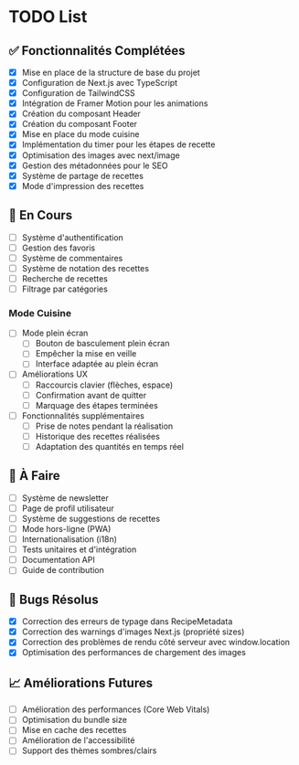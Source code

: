 # TODO List

## ✅ Fonctionnalités Complétées

- [x] Mise en place de la structure de base du projet
- [x] Configuration de Next.js avec TypeScript
- [x] Configuration de TailwindCSS
- [x] Intégration de Framer Motion pour les animations
- [x] Création du composant Header
- [x] Création du composant Footer
- [x] Mise en place du mode cuisine
- [x] Implémentation du timer pour les étapes de recette
- [x] Optimisation des images avec next/image
- [x] Gestion des métadonnées pour le SEO
- [x] Système de partage de recettes
- [x] Mode d'impression des recettes

## 🚧 En Cours

- [ ] Système d'authentification
- [ ] Gestion des favoris
- [ ] Système de commentaires
- [ ] Système de notation des recettes
- [ ] Recherche de recettes
- [ ] Filtrage par catégories

### Mode Cuisine
- [ ] Mode plein écran
  - [ ] Bouton de basculement plein écran
  - [ ] Empêcher la mise en veille
  - [ ] Interface adaptée au plein écran
- [ ] Améliorations UX
  - [ ] Raccourcis clavier (flèches, espace)
  - [ ] Confirmation avant de quitter
  - [ ] Marquage des étapes terminées
- [ ] Fonctionnalités supplémentaires
  - [ ] Prise de notes pendant la réalisation
  - [ ] Historique des recettes réalisées
  - [ ] Adaptation des quantités en temps réel

## 📝 À Faire

- [ ] Système de newsletter
- [ ] Page de profil utilisateur
- [ ] Système de suggestions de recettes
- [ ] Mode hors-ligne (PWA)
- [ ] Internationalisation (i18n)
- [ ] Tests unitaires et d'intégration
- [ ] Documentation API
- [ ] Guide de contribution

## 🐛 Bugs Résolus

- [x] Correction des erreurs de typage dans RecipeMetadata
- [x] Correction des warnings d'images Next.js (propriété sizes)
- [x] Correction des problèmes de rendu côté serveur avec window.location
- [x] Optimisation des performances de chargement des images

## 📈 Améliorations Futures

- [ ] Amélioration des performances (Core Web Vitals)
- [ ] Optimisation du bundle size
- [ ] Mise en cache des recettes
- [ ] Amélioration de l'accessibilité
- [ ] Support des thèmes sombres/clairs 